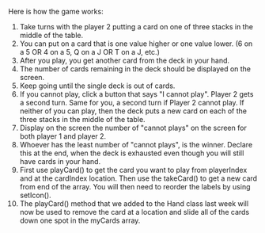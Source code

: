 Here is how the game works:

1. Take turns with the player 2 putting a card on one of three stacks in the middle of the table.  
2. You can put on a card that is one value higher or one value lower.  (6 on a 5 OR 4 on a 5, Q on a J OR T on a J, etc.) 
3. After you play, you get another card from the deck in your hand.
4. The number of cards remaining in the deck should be displayed on the screen.
5. Keep going until the single deck is out of cards.
6. If you cannot play, click a button that says "I cannot play".  Player 2 gets a second turn.  Same for you, a second turn if Player 2 cannot play.  If neither of you can play, then the deck puts a new card on each of the three stacks in the middle of the table.
7. Display on the screen the number of "cannot plays" on the screen for both player 1 and player 2.
8. Whoever has the least number of "cannot plays", is the winner.  Declare this at the end, when the deck is exhausted even though you will still have cards in your hand.
9. First use playCard() to get the card you want to play from playerIndex and at the cardIndex location.  Then use the takeCard() to get a new card from end of the array.  You will then need to reorder the labels by using setIcon().
10. The playCard() method that we added to the Hand class last week will now be used to remove the card at a location and slide all of the cards down one spot in the myCards array.  
